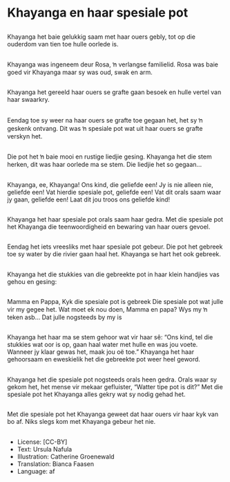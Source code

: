 # Khayanga en haar spesiale pot

##
Khayanga het baie gelukkig saam
met haar ouers gebly, tot op die
ouderdom van tien toe hulle oorlede
is.

##
Khayanga was ingeneem deur Rosa,
ŉ verlangse familielid. Rosa was
baie goed vir Khayanga maar sy
was oud, swak en arm.

##
Khayanga het gereeld haar ouers se
grafte gaan besoek en hulle vertel
van haar swaarkry.

##
Eendag toe sy weer na haar ouers
se grafte toe gegaan het, het sy ŉ
geskenk ontvang. Dit was ŉ
spesiale pot wat uit haar ouers se
grafte verskyn het.

##
Die pot het ŉ baie mooi en rustige
liedjie gesing. Khayanga het die
stem herken, dit was haar oorlede
ma se stem. Die liedjie het so
gegaan...

##
Khayanga, ee, Khayanga!
Ons kind, die geliefde een!
Jy is nie alleen nie, geliefde een!
Vat hierdie spesiale pot, geliefde een!
Vat dit orals saam waar jy gaan, geliefde een!
Laat dit jou troos ons geliefde kind!

##
Khayanga het haar spesiale pot
orals saam haar gedra. Met die
spesiale pot het Khayanga die
teenwoordigheid en bewaring van
haar ouers gevoel.

##
Eendag het iets vreesliks met haar
spesiale pot gebeur. Die pot het
gebreek toe sy water by die rivier
gaan haal het. Khayanga se hart
het ook gebreek.

##
Khayanga het die stukkies van die
gebreekte pot in haar klein handjies
vas gehou en gesing:

##
Mamma en Pappa,
Kyk die spesiale pot is gebreek
Die spesiale pot wat julle vir my gegee het.
Wat moet ek nou doen, Mamma en papa?
Wys my ŉ teken asb…
Dat julle nogsteeds by my is

##
Khayanga het haar ma se stem
gehoor wat vir haar sê: “Ons kind,
tel die stukkies wat oor is op, gaan
haal water met hulle en was jou
voete. Wanneer jy klaar gewas het,
maak jou oë toe.”
Khayanga het haar gehoorsaam en
eweskielik het die gebreekte pot
weer heel geword.

##
Khayanga het die spesiale pot
nogsteeds orals heen gedra. Orals
waar sy gekom het, het mense vir
mekaar gefluister, “Watter tipe pot
is dit?” Met die spesiale pot het
Khayanga alles gekry wat sy nodig
gehad het.

##
Met die spesiale pot het Khayanga
geweet dat haar ouers vir haar kyk
van bo af. Niks slegs kom met
Khayanga gebeur het nie.

##
* License: [CC-BY]
* Text: Ursula Nafula
* Illustration: Catherine Groenewald
* Translation: Bianca Faasen
* Language: af
